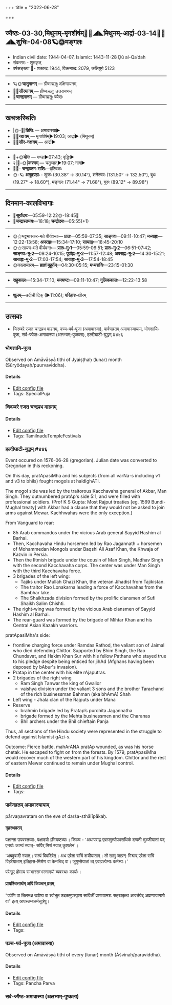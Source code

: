 +++
title = "2022-06-28"

+++
## ज्यैष्ठः-03-30,मिथुनम्-मृगशीर्षम्🌛🌌◢◣मिथुनम्-आर्द्रा-03-14🌌🌞◢◣शुचिः-04-08🪐🌞मङ्गलः
- Indian civil date: 1944-04-07, Islamic: 1443-11-28 Ḏū al-Qaʿdah
- संवत्सरः - शुभकृत्
- वर्षसङ्ख्या 🌛- शकाब्दः 1944, विक्रमाब्दः 2079, कलियुगे 5123
___________________
- 🪐🌞**ऋतुमानम्** — ग्रीष्मऋतुः दक्षिणायनम्
- 🌌🌞**सौरमानम्** — ग्रीष्मऋतुः उत्तरायणम्
- 🌛**चान्द्रमानम्** — ग्रीष्मऋतुः ज्यैष्ठः
___________________


## खचक्रस्थितिः
- |🌞-🌛|**तिथिः** — अमावास्या►  
- 🌌🌛**नक्षत्रम्** — मृगशीर्षम्►19:03; आर्द्रा► (मिथुनम्)  
- 🌌🌞**सौर-नक्षत्रम्** — आर्द्रा►  
___________________
- 🌛+🌞**योगः** — गण्डः►07:43; वृद्धिः►  
- २|🌛-🌞|**करणम्** — चतुष्पात्►19:07; नाग►  
- 🌌🌛- **चन्द्राष्टम-राशिः**—वृश्चिकः  
- 🌞-🪐 **अमूढग्रहाः** - शुक्रः (30.38° → 30.14°), शनैश्चरः (131.50° → 132.50°), बुधः (19.27° → 18.60°), मङ्गलः (71.44° → 71.68°), गुरुः (89.12° → 89.98°)
___________________


## दिनमान-कालविभागाः
- 🌅**सूर्योदयः**—05:59-12:22🌞️-18:45🌇  
- 🌛**चन्द्रास्तमयः**—18:18; **चन्द्रोदयः**—05:55(+1)  
___________________
- 🌞⚝भट्टभास्कर-मते वीर्यवन्तः— **प्रातः**—05:59-07:35; **साङ्गवः**—09:11-10:47; **मध्याह्नः**—12:22-13:58; **अपराह्णः**—15:34-17:10; **सायाह्नः**—18:45-20:10  
- 🌞⚝सायण-मते वीर्यवन्तः— **प्रातः-मु॰1**—05:59-06:51; **प्रातः-मु॰2**—06:51-07:42; **साङ्गवः-मु॰2**—09:24-10:15; **पूर्वाह्णः-मु॰2**—11:57-12:48; **अपराह्णः-मु॰2**—14:30-15:21; **सायाह्नः-मु॰2**—17:03-17:54; **सायाह्नः-मु॰3**—17:54-18:45  
- 🌞कालान्तरम्— **ब्राह्मं मुहूर्तम्**—04:30-05:15; **मध्यरात्रिः**—23:15-01:30  
___________________
- **राहुकालः**—15:34-17:10; **यमघण्टः**—09:11-10:47; **गुलिककालः**—12:22-13:58  
___________________
- **शूलम्**—उदीची दिक् (►11:06); **परिहारः**–क्षीरम्  
___________________

## उत्सवाः
- चिदम्बरे रजत चन्द्रप्रभ वाहनम्, पञ्च-पर्व-पूजा (अमावास्या), पार्वणव्रतम् अमावास्यायाम्, भोगशायि-पूजा, सर्व-ज्यैष्ठ-अमावास्या (अलभ्यम्–पुष्कला), हल्दीघाटी-युद्धम् #४४६
### भोगशायि-पूजा

Observed on Amāvāsyā tithi of Jyaiṣṭhaḥ (lunar) month (Sūryōdayaḥ/puurvaviddha). 



#### Details
- [Edit config file](https://github.com/jyotisham/adyatithi/blob/master/general/lunar_month/tithi/03/30/bhOgazAyi-pUjA.toml)
- Tags: SpecialPuja


### चिदम्बरे रजत चन्द्रप्रभ वाहनम्





#### Details
- [Edit config file](https://github.com/jyotisham/adyatithi/blob/master/temples/Tamil/relative_event/naTarAjar_An2i_tirumaJcan2am/offset__-8/cidambarE_rajata_candraprabha_vAhanam.toml)
- Tags: TamilnaduTempleFestivals


### हल्दीघाटी-युद्धम् #४४६

Event occured on 1576-06-28 (gregorian). Julian date was converted to Gregorian in this reckoning. 

On this day, pratApasiMha and his subjects (from all varNa-s including v1 and v3 to bhils) fought mogols at haldIghATI.

The mogol side was led by the traitorous Kacchavaha general of Akbar, Man Singh. They outnumbered pratAp's side 5:1; and were filled with professional soldiers. (Prof K S Gupta: Most Rajput treaties [eg. 1569 Bundi-Mughal treaty] with Akbar had a clause that they would not be asked to join arms against Mewar. Kachhwahas were the only exception.)

From Vanguard to rear:

- 85 Arab commandos under the vicious Arab general Sayyid Hashim al Barhai.
- Then, Kacchavaha Hindu horsemen led by Rao Jagannath + horsemen of Mohammedan Mongols under Baqshi Ali Asaf Khan, the Khwaja of Kazvin in Persia. 
- Then the Iltmish brigade under the cousin of Man Singh, Madhav Singh with the second Kacchavaha corps. The center was under Man Singh with the third Kacchavaha force.
- 3 brigades of the left wing: 
  - Tajiks under Mullah Ghazi Khan, the veteran Jihadist from Tajikistan.
  - The traitor Rao Lonakarna leading a force of Kacchavahas from the Sambhar lake.
  - The Shaikhzada division formed by the prolific clansmen of Sufi Shaikh Salim Chishti.
- The right-wing was formed by the vicious Arab clansmen of Sayyid Hashim al Barhai. 
- The rear-guard was formed by the brigade of Mihtar Khan and his Central Asian Kazakh warriors.

pratApasiMha's side:

- frontline charging force under Ramdas Rathod, the valiant son of Jaimal who died defending Chittor. Supported by Bhim Singh, the Rao Chundavat, and Hakim Khan Sur with his fellow Pathans who stayed true to his pledge despite being enticed for jihAd (Afghans having been deposed by bAbur's invasion).
- Pratap in the center with his elite rAjaputras.
- 2 brigades of the right wing
  - Ram Singh Tanwar the king of Gwalior
  - vaishya division under the valiant 3 sons and the brother Tarachand of the rich businessman Bahman (aka bhAmA) Shah
- Left wing - Jhala clan of the Rajputs under Mana
- Reserve
  - brahmin brigade led by Pratap’s purohita Jagannatha
  - brigade formed by the Mehta businessmen and the Charanas
  - Bhil archers under the Bhil chieftain Panja

Thus, all sections of the Hindu society were represented in the struggle to defend against Islamist gAzi-s.

Outcome: Fierce battle. mahArANA pratAp wounded, as was his horse chetak. He escaped to fight on from the forests. By 1579, pratApasiMha would recover much of the western part of his kingdom. Chittor and the rest of eastern Mewar continued to remain under Mughal control.

#### Details
- [Edit config file](https://github.com/jyotisham/adyatithi/blob/master/mahApuruSha/xatra-later/julian/day/06/18/haldIghATI-yuddham.toml)
- Tags: 


### पार्वणव्रतम् अमावास्यायाम्



pārvaṇavratam on the eve of darśa-sthālīpākaḥ.

#### गृहस्थव्रतम्
पक्षान्ता उपवस्तव्याः, पक्षादयो ऽभियष्टव्याः। किञ्च - 'अथापराह्ण एवाप्लुत्यौपवसथिकं दम्पती भुञ्जीयातां यद् एनयोः काम्यं स्यात्- सर्पिर् मिश्रं स्यात् कुशलेन'।  

'अबहुवादी स्यात्। सत्यं विवदिषेत्। अध एवैतां रात्रिं शयीयाताम्। तौ खलु जाग्रन्-मिश्राव् एवैतां रात्रिं विहरेयाताम् इतिहास-मिश्रेण वा केनचिद् वा। जुगुप्सेयातां त्व् एवाव्रत्येभ्यः कर्मभ्यः।' 

परेद्युर् होमाय सम्भारसम्भरणादयो व्यवस्थाः कार्याः।

#### प्रायश्चित्तार्थम् अपि किञ्चन् व्रतम्
"पर्वणि वा तिलभक्ष उपोष्य वा श्वोभूत उदकमुपस्पृश्य सावित्रीं प्राणायामशः सहस्रकृत्व आवर्तयेद् अप्राणायामशो वा" इत्य् आपस्तम्बधर्मसूत्रेषु।

#### Details
- [Edit config file](https://github.com/jyotisham/adyatithi/blob/master/gRhya/general/relative_event/sthAlIpAkaH_1/offset__-1/pArvaNa-vratam_30.toml)
- Tags: 


### पञ्च-पर्व-पूजा (अमावास्या)

Observed on Amāvāsyā tithi of every (lunar) month (Āśvinaḥ/paraviddha). 



#### Details
- [Edit config file](https://github.com/jyotisham/adyatithi/blob/master/devatA/devIparva/lunar_month/tithi/00/30/pancha-parva-1.toml)
- Tags: Pancha Parva


### सर्व-ज्यैष्ठ-अमावास्या (अलभ्यम्–पुष्कला)
